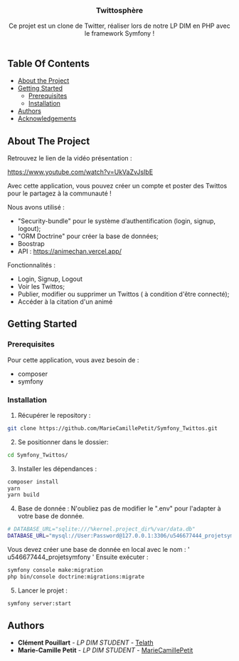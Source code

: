 <br/>
<p align="center">
  <h3 align="center">Twittosphère</h3>

  <p align="center">
    Ce projet est un clone de Twitter, réaliser lors de notre LP DIM en PHP avec le framework Symfony !
    <br/>
    <br/>
  </p>
</p>



## Table Of Contents

* [About the Project](#about-the-project)
* [Getting Started](#getting-started)
  * [Prerequisites](#prerequisites)
  * [Installation](#installation)
* [Authors](#authors)
* [Acknowledgements](#acknowledgements)

## About The Project
Retrouvez le lien de la vidéo présentation : 

https://www.youtube.com/watch?v=UkVaZvJsIbE

Avec cette application, vous pouvez créer un compte et poster des Twittos pour le partagez à la communauté ! 

Nous avons utilisé :

-  "Security-bundle" pour le système d’authentification (login, signup, logout);
- "ORM Doctrine" pour créer la base de données;
- Boostrap
- API : https://animechan.vercel.app/

Fonctionnalités : 
- Login, Signup, Logout
- Voir les Twittos;
- Publier, modifier ou supprimer un Twittos ( à condition d'être connecté);
- Accéder à la citation d'un animé

## Getting Started


### Prerequisites

Pour cette application, vous avez besoin de :

* composer
* symfony


### Installation

1. Récupérer le repository :

```sh
git clone https://github.com/MarieCamillePetit/Symfony_Twittos.git
```

2. Se positionner dans le dossier:

```sh
cd Symfony_Twittos/
```

3. Installer les dépendances :

```sh
composer install
yarn
yarn build
```
4. Base de donnée :
N'oubliez pas de modifier le ".env" pour l'adapter à votre base de donnée.

```sh
# DATABASE_URL="sqlite:///%kernel.project_dir%/var/data.db"
DATABASE_URL="mysql://User:Password@127.0.0.1:3306/u546677444_projetsymfony?serverVersion=5.7"
```

Vous devez créer une base de donnée en local avec le nom : ' u546677444_projetsymfony '
Ensuite exécuter : 
```sh
symfony console make:migration
php bin/console doctrine:migrations:migrate
```

5. Lancer le projet : 

```sh
symfony server:start
```


## Authors

* **Clément Pouillart** - *LP DIM STUDENT* - [Telath](https://github.com/Telath) 
* **Marie-Camille Petit** - *LP DIM STUDENT* - [MarieCamillePetit](https://github.com/MarieCamillePetit)
